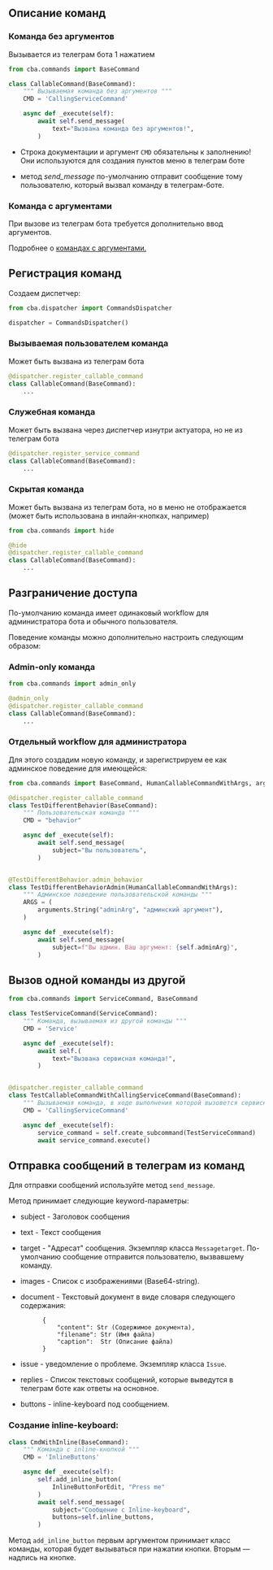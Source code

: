 ## Описание команд

### Команда без аргументов
Вызывается из телеграм бота 1 нажатием

```python
from cba.commands import BaseCommand

class CallableCommand(BaseCommand):
    """ Вызываемая команда без аргументов """
    CMD = 'CallingServiceCommand'

    async def _execute(self):
        await self.send_message(
            text="Вызвана команда без аргументов!",
        )
```

- Строка документации и аргумент `CMD` обязательны к заполнению!
Они используются для создания пунктов меню в телеграм боте
  
- метод _send_message_ по-умолчанию отправит сообщение тому 
  пользователю, который вызвал команду в телеграм-боте.

### Команда с аргументами
При вызове из телеграм бота требуется дополнительно ввод аргументов.

Подробнее о [командах с аргументами.](https://github.com/osipov-andrey/control_bot_actuator/blob/master/docs/CMD_WITH_ARGS.md)

## Регистрация команд

Создаем диспетчер:
```python
from cba.dispatcher import CommandsDispatcher

dispatcher = CommandsDispatcher()
```

### Вызываемая пользователем команда
Может быть вызвана из телеграм бота

```python
@dispatcher.register_callable_command
class CallableCommand(BaseCommand):
    ...
```
### Служебная команда
Может быть вызвана через диспетчер изнутри 
актуатора, но не из телеграм бота

```python
@dispatcher.register_service_command
class CallableCommand(BaseCommand):
    ...
```

### Скрытая команда
Может быть вызвана из телеграм бота, но в меню не отображается
(может быть использована в инлайн-кнопках, например)

```python
from cba.commands import hide

@hide
@dispatcher.register_callable_command
class CallableCommand(BaseCommand):
    ...
```

## Разграничение доступа
По-умолчанию команда имеет одинаковый workflow для администратора бота и обычного пользователя.

Поведение команды можно дополнительно настроить следующим образом:

### Admin-only команда

```python
from cba.commands import admin_only

@admin_only
@dispatcher.register_callable_command
class CallableCommand(BaseCommand):
    ...
```

### Отдельный workflow для администратора
Для этого создадим новую команду, и зарегистрируем ее как админское поведение для имеющейся:

```python
from cba.commands import BaseCommand, HumanCallableCommandWithArgs, arguments

@dispatcher.register_callable_command
class TestDifferentBehavior(BaseCommand):
    """ Пользовательская команда """
    CMD = "behavior"

    async def _execute(self):
        await self.send_message(
            subject="Вы пользователь",
        )


@TestDifferentBehavior.admin_behavior
class TestDifferentBehaviorAdmin(HumanCallableCommandWithArgs):
    """ Админское поведение пользовательской команды """
    ARGS = (
        arguments.String("adminArg", "админский аргумент"),
    )

    async def _execute(self):
        await self.send_message(
            subject=f"Вы админ. Ваш аргумент: {self.adminArg}",
        )
```

## Вызов одной команды из другой
```python
from cba.commands import ServiceCommand, BaseCommand

class TestServiceCommand(ServiceCommand):
    """ Команда, вызываемая из другой команды """
    CMD = 'Service'

    async def _execute(self):
        await self.(
            text="Вызвана сервисная команда!",
        )


@dispatcher.register_callable_command
class TestCallableCommandWithCallingServiceCommand(BaseCommand):
    """ Вызываемая команда, в ходе выполнения которой вызовется сервисная команда """
    CMD = 'CallingServiceCommand'

    async def _execute(self):
        service_command = self.create_subcommand(TestServiceCommand)
        await service_command.execute()


```

## Отправка сообщений в телеграм из команд
Для отправки сообщений используйте метод `send_message`.

Метод принимает следующие keyword-параметры:

- subject - Заголовок сообщения
- text - Текст сообщения
- target - "Адресат" сообщения. Экземпляр класса `Messagetarget`. 
  По-умолчанию сообщение отправится пользователю, вызвавшему команду.
- images - Список с изображениями (Base64-string).
- document - Текстовый документ в виде словаря следующего содержания:
  
            {
                "content": Str (Содержимое документа),
                "filename": Str (Имя файла)
                "caption":  Str (Описание файла)
            }

- issue - уведомление о проблеме. Экземпляр класса `Issue`.
- replies - Список текстовых сообщений, 
  которые выведутся в телеграм боте как ответы на основное.
- buttons - inline-keyboard под сообщением.

### Создание inline-keyboard:
```python
class CmdWithInline(BaseCommand):
    """ Команда с inline-кнопкой """
    CMD = 'InlineButtons'

    async def _execute(self):
        self.add_inline_button(
            InlineButtonForEdit, "Press me"
        )
        await self.send_message(
            subject="Сообщение с Inline-keyboard",
            buttons=self.inline_buttons,
        )
```

Метод `add_inline_button` первым аргументом принимает класс команды, 
которая будет вызываться при нажатии кнопки. Вторым — надпись на кнопке.
